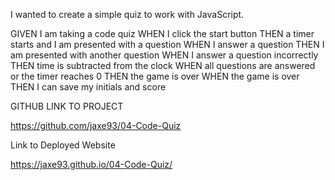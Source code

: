 I wanted to create a simple quiz to work with JavaScript.


GIVEN I am taking a code quiz
WHEN I click the start button
THEN a timer starts and I am presented with a question
WHEN I answer a question
THEN I am presented with another question
WHEN I answer a question incorrectly
THEN time is subtracted from the clock
WHEN all questions are answered or the timer reaches 0
THEN the game is over
WHEN the game is over
THEN I can save my initials and score

GITHUB LINK TO PROJECT

https://github.com/jaxe93/04-Code-Quiz

Link to Deployed Website

https://jaxe93.github.io/04-Code-Quiz/